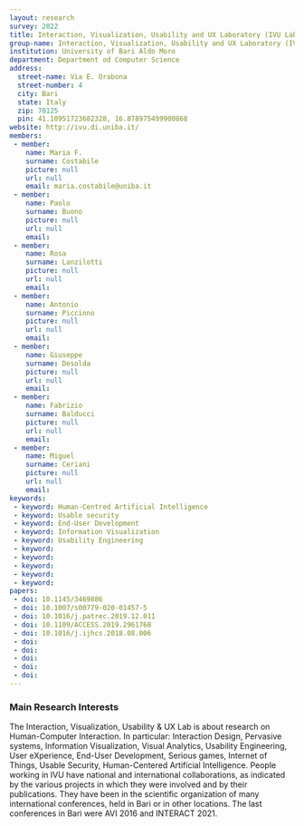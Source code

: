 ```yaml
---
layout: research
survey: 2022 
title: Interaction, Visualization, Usability and UX Laboratory (IVU Lab)
group-name: Interaction, Visualization, Usability and UX Laboratory (IVU Lab)
institution: University of Bari Aldo Moro
department: Department od Computer Science
address: 
  street-name: Via E. Orabona
  street-number: 4
  city: Bari
  state: Italy
  zip: 70125
  pin: 41.10951723682328, 16.878975499900868
website: http://ivu.di.uniba.it/
members: 
 - member:
    name: Maria F.
    surname: Costabile
    picture: null
    url: null
    email: maria.costabile@uniba.it
 - member: 
    name: Paolo
    surname: Buono
    picture: null
    url: null
    email: 
 - member: 
    name: Rosa
    surname: Lanzilotti
    picture: null
    url: null
    email: 
 - member: 
    name: Antonio
    surname: Piccinno
    picture: null
    url: null
    email: 
 - member: 
    name: Giuseppe
    surname: Desolda
    picture: null
    url: null
    email: 
 - member: 
    name: Fabrizio
    surname: Balducci
    picture: null
    url: null
    email: 
 - member: 
    name: Miguel
    surname: Ceriani
    picture: null
    url: null
    email: 
keywords: 
 - keyword: Human-Centred Artificial Intelligence
 - keyword: Usable security
 - keyword: End-User Development
 - keyword: Information Visualization
 - keyword: Usability Engineering
 - keyword: 
 - keyword: 
 - keyword: 
 - keyword: 
 - keyword: 
papers: 
 - doi: 10.1145/3469886
 - doi: 10.1007/s00779-020-01457-5
 - doi: 10.1016/j.patrec.2019.12.011
 - doi: 10.1109/ACCESS.2019.2961768
 - doi: 10.1016/j.ijhcs.2018.08.006
 - doi: 
 - doi: 
 - doi: 
 - doi: 
 - doi: 
---
```



### Main Research Interests
The Interaction, Visualization, Usability & UX Lab is about research on Human-Computer Interaction. In particular: Interaction Design, Pervasive systems, Information Visualization, Visual Analytics, Usability Engineering, User eXperience, End-User Development, Serious games, Internet of Things, Usable Security, Human-Centered Artificial Intelligence.
People working in IVU have national and international collaborations, as indicated by the various projects in which they were involved and by their publications.
They have been in the scientific organization of many international conferences, held in Bari or in other locations. The last conferences in Bari were AVI 2016 and INTERACT 2021.